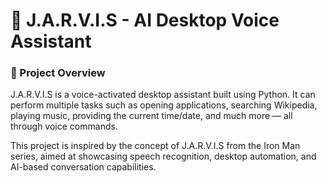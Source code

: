 # 🧠 J.A.R.V.I.S - AI Desktop Voice Assistant

### 📌 Project Overview

J.A.R.V.I.S is a voice-activated desktop assistant built using Python. It can perform multiple tasks such as opening applications, searching Wikipedia, playing music, providing the current time/date, and much more — all through voice commands.


This project is inspired by the concept of J.A.R.V.I.S from the Iron Man series, aimed at showcasing speech recognition, desktop automation, and AI-based conversation capabilities.
